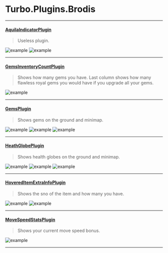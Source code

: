 # Turbo.Plugins.Brodis
***
#### [AquilaIndicatorPlugin](thudplugins/Brodis/AquilaIndicatorPlugin.cs)
> Useless plugin.

![example](https://cl.ly/lupy/Image%202017-08-08%20at%203.37.36%20PM.png) ![example](https://cl.ly/luzx/Image%202017-08-08%20at%203.37.50%20PM.png)
***
#### [GemsInventoryCountPlugin](thudplugins/Brodis/GemsInventoryCountPlugin.cs)
>Shows how many gems you have. Last column shows how many flawless royal gems you would have if you upgrade all your gems.

![example](https://cl.ly/luJj/Screen%20recording%202017-08-08%20at%2005.41.25%20PM.gif)
***
#### [GemsPlugin](thudplugins/Brodis/GemsPlugin.cs)
>Shows gems on the ground and minimap.

![example](https://cl.ly/luHw/Image%202017-08-08%20at%203.44.13%20PM.png) ![example](https://cl.ly/luAz/Image%202017-08-08%20at%203.44.02%20PM.png) ![example](https://cl.ly/luhk/Image%202017-08-08%20at%203.43.31%20PM.png)
***
#### [HeathGlobePlugin](thudplugins/Brodis/HeathGlobePlugin.cs)
>Shows health globes on the ground and minimap.

![example](https://cl.ly/luoR/Image%202017-08-08%20at%205.22.40%20PM.png) ![example](https://cl.ly/lutH/Image%202017-08-08%20at%205.23.09%20PM.png) ![example](https://cl.ly/luUt/Image%202017-08-08%20at%205.23.31%20PM.png)
***
#### [HoveredItemExtraInfoPlugin](thudplugins/Brodis/HoveredItemExtraInfoPlugin.cs)
>Shows the sno of the item and how many you have.

![example](https://cl.ly/luJI/Image%202017-08-08%20at%203.58.47%20PM.png) ![example](https://cl.ly/lvFk/Image%202017-08-08%20at%203.57.39%20PM.png)
***
#### [MoveSpeedStatsPlugin](thudplugins/Brodis/MoveSpeedStatsPlugin.cs)
>Shows your current move speed bonus.

![example](https://cl.ly/lur2/Image%202017-08-08%20at%203.30.08%20PM.png)
***
